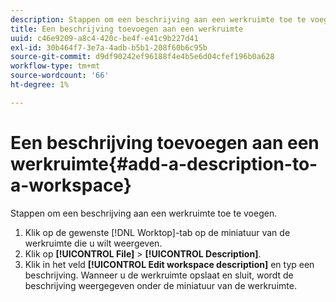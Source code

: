 ```yaml
---
description: Stappen om een beschrijving aan een werkruimte toe te voegen.
title: Een beschrijving toevoegen aan een werkruimte
uuid: c46e9209-a8c4-420c-be4f-e41c9b227d41
exl-id: 30b464f7-3e7a-4adb-b5b1-208f60b6c95b
source-git-commit: d9df90242ef96188f4e4b5e6d04cfef196b0a628
workflow-type: tm+mt
source-wordcount: '66'
ht-degree: 1%

---
```


# Een beschrijving toevoegen aan een werkruimte{#add-a-description-to-a-workspace}

Stappen om een beschrijving aan een werkruimte toe te voegen.

1. Klik op de gewenste [!DNL Worktop]-tab op de miniatuur van de werkruimte die u wilt weergeven.
1. Klik op **[!UICONTROL File]** > **[!UICONTROL Description]**.
1. Klik in het veld **[!UICONTROL Edit workspace description]** en typ een beschrijving.
Wanneer u de werkruimte opslaat en sluit, wordt de beschrijving weergegeven onder de miniatuur van de werkruimte.
